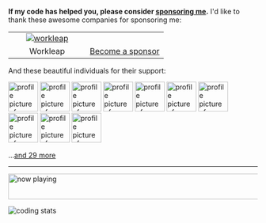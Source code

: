 **If my code has helped you, please consider [sponsoring me](https://github.com/sponsors/egoist).** I'd like to thank these awesome companies for sponsoring me:

<table>
  <tbody>
    <tr>
      <td width="50%" align="center">
        <a
          href="https://workleap.com/?utm_source=egoist&utm_medium=github&utm_campaign=sponsorship"
        >
          <img
            alt="workleap"
            src="https://cdn.jsdelivr.net/gh/egoist-bot/images@main/uPic/0cBcDp.png"
          />
        </a>
      </td>
      <td width="50%" align="center">
      <span></span>
      </td>
    </tr>
    <tr>
  <td width="50%" align="center">
        Workleap
      </td>
      <td width="50%" align="center">
        <a href="https://github.com/sponsors/egoist">Become a sponsor</a>
      </td>
    </tr>
     
   
  </tbody>
</table>



And these beautiful individuals for their support:

<!-- replace-sponsors -->
<a title="johannschopplich" href="https://github.com/johannschopplich"><img src="https://avatars.githubusercontent.com/u/27850750?u=19ad2478f28905f0659f88c3f81f96b0910b8047&v=4" width="60" alt="profile picture of johannschopplich"></a> <a title="lammersbjorn" href="https://github.com/lammersbjorn"><img src="https://avatars.githubusercontent.com/u/71191962?u=65cb3fb8f33df67981efb4012b5facd898c1cbe7&v=4" width="60" alt="profile picture of lammersbjorn"></a> <a title="t3dotgg" href="https://github.com/t3dotgg"><img src="https://avatars.githubusercontent.com/u/6751787?u=5cfe6580169161607a4065c88d52dd02fdca9a3f&v=4" width="60" alt="profile picture of t3dotgg"></a> <a title="cometkim" href="https://github.com/cometkim"><img src="https://avatars.githubusercontent.com/u/9696352?u=a0c516f075b83409a8b6317ad269291117861e26&v=4" width="60" alt="profile picture of cometkim"></a> <a title="FarazPatankar" href="https://github.com/FarazPatankar"><img src="https://avatars.githubusercontent.com/u/10681116?u=707f054b6651fcf93e5297b2142d15e772712e4a&v=4" width="60" alt="profile picture of FarazPatankar"></a> <a title="aulneau" href="https://github.com/aulneau"><img src="https://avatars.githubusercontent.com/u/11803153?u=23ddb4b801b66522d9614e6988ed113d1ffc0a00&v=4" width="60" alt="profile picture of aulneau"></a> <a title="davidkarolyi" href="https://github.com/davidkarolyi"><img src="https://avatars.githubusercontent.com/u/33582626?u=dd05c914c9ef161be028f4a9ae986b72d8aa7158&v=4" width="60" alt="profile picture of davidkarolyi"></a> <a title="BoltAI" href="https://github.com/BoltAI"><img src="https://avatars.githubusercontent.com/u/137031527?v=4" width="60" alt="profile picture of BoltAI"></a> <a title="rauchg" href="https://github.com/rauchg"><img src="https://avatars.githubusercontent.com/u/13041?u=1ee8d111657cdd02ff6d253df00978d17ee6d722&v=4" width="60" alt="profile picture of rauchg"></a> <a title="DIYgod" href="https://github.com/DIYgod"><img src="https://avatars.githubusercontent.com/u/8266075?u=9de49c9b3eaf4db02e685458cb64b64c172034bf&v=4" width="60" alt="profile picture of DIYgod"></a>

...[and 29 more](https://egoist.dev/thanks)
      <!-- replace-sponsors -->

---

<a href="https://volt.fm/egoist" target="_blank"><img src="https://spotify-badge-egoist.vercel.app/api/now-playing" width="540" height="52" alt="now playing"></a>

<!-- https://github.com/Gerhut/Gerhut -->
<!-- pls deploy your own service using the repo above -->

![coding stats](https://img.shields.io/endpoint?url=https://wakapi.dev/api/compat/shields/v1/egoist/interval:30_days&label=coding%20stats%20last%2030d)

